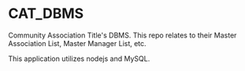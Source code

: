 # CAT_DBMS
Community Association Title's DBMS. This repo relates to their Master Association List, Master Manager List, etc.

This application utilizes nodejs and MySQL.
